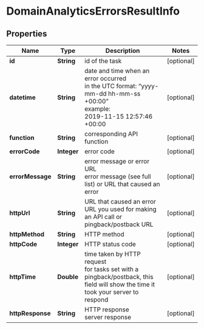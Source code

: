# DomainAnalyticsErrorsResultInfo


## Properties

| Name | Type | Description | Notes |
|------------ | ------------- | ------------- | -------------|
**id** | **String** | id of the task |[optional]|
**datetime** | **String** | date and time when an error occurred<br>in the UTC format: “yyyy-mm-dd hh-mm-ss +00:00”<br>example:<br>2019-11-15 12:57:46 +00:00 |[optional]|
**function** | **String** | corresponding API function |[optional]|
**errorCode** | **Integer** | error code |[optional]|
**errorMessage** | **String** | error message or error URL<br>error message (see full list) or URL that caused an error |[optional]|
**httpUrl** | **String** | URL that caused an error<br>URL you used for making an API call or pingback/postback URL |[optional]|
**httpMethod** | **String** | HTTP method |[optional]|
**httpCode** | **Integer** | HTTP status code |[optional]|
**httpTime** | **Double** | time taken by HTTP request<br>for tasks set with a pingback/postback, this field will show the time it took your server to respond |[optional]|
**httpResponse** | **String** | HTTP response<br>server response |[optional]|